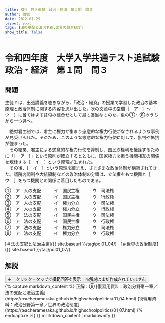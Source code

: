 ```yaml
---
title: R04　共テ追試　政治・経済　第１問　問３
author: 雨坂
date: 2022-01-29
layout: post
tags: [法の支配と法治主義,世界の政治制度]
show_title: false
---
```

  
# 令和四年度　大学入学共通テスト追試験　政治・経済　第１問　問３  
  
## 問題  
生徒Ｙは、出張講義を聴きながら、「政治・経済」の授業で学習した政治の基本原理と政治体制に関する内容を思い出した。次の文章中の空欄［　ア　］〜［　ウ　］に当てはまる語句の組合せとして最も適当なものを、後の①〜⑧のうちから一つ選べ。  
  
　絶対君主制では、君主に権力が集まり恣意的な権力行使がなされるような事例が見受けられた。そのため、このような恣意的な権力行使に対して、批判や抵抗が強まった。  
　その結果、君主による恣意的な権力行使を抑制し、国民の権利を擁護するために「［　ア　］」という原則が確立するとともに、国家権力を担う機関相互の関係を規律する［　イ　］という原理が生まれた。  
　その後、［　イ　］という原理を踏まえ、さまざまな政治体制が構築されてきた。議院内閣制や大統領制などの政治体制の分類は、立法権をもつ機関と［　ウ　］をもつ機関との関係に着目したものである。  
  
①　ア　人の支配　　　イ　国民主権　　　ウ　司法権  
②　ア　人の支配　　　イ　国民主権　　　ウ　行政権  
③　ア　人の支配　　　イ　権力分立　　　ウ　司法権  
④　ア　人の支配　　　イ　権力分立　　　ウ　行政権  
⑤　ア　法の支配　　　イ　国民主権　　　ウ　司法権  
⑥　ア　法の支配　　　イ　国民主権　　　ウ　行政権  
⑦　ア　法の支配　　　イ　権力分立　　　ウ　司法権  
⑧　ア　法の支配　　　イ　権力分立　　　ウ　行政権  
  
[＃法の支配と法治主義]({{ site.baseurl }}/tag/pol01_04/)　[＃世界の政治制度]({{ site.baseurl }}/tag/pol01_07/)  
  
## 解説  
<div class="collapsible">
  <button class="collapsible-button">＋　クリック・タップで模範回答を表示　※解説はまだ作成されていません</button>
  <div class="collapsible-content">
    {% capture markdown_content %}
正解：⑧  
[復習用資料：政治分野第一章／法の支配と法治主義](https://teacheramesaka.github.io/highschoolpolitics/01_04.html)  
[復習用資料：政治分野第一章／世界の政治制度](https://teacheramesaka.github.io/highschoolpolitics/01_07.html)  
    {% endcapture %}
    {{ markdown_content | markdownify }}
  </div>
</div>